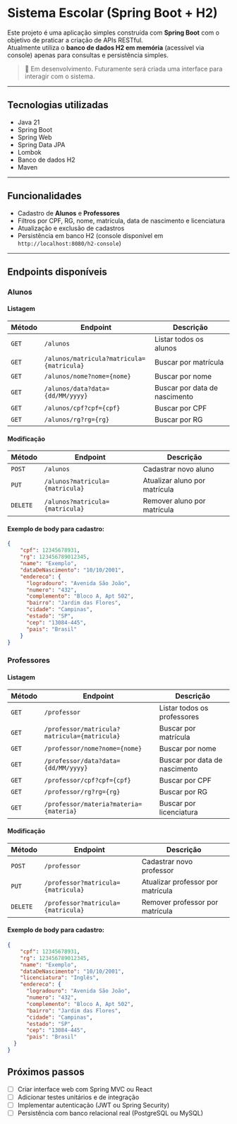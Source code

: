 # Sistema Escolar (Spring Boot + H2)

Este projeto é uma aplicação simples construída com **Spring Boot** com o objetivo de praticar a criação de APIs RESTful.  
Atualmente utiliza o **banco de dados H2 em memória** (acessível via console) apenas para consultas e persistência simples.

> 🚧 Em desenvolvimento. Futuramente será criada uma interface para interagir com o sistema.

---

## Tecnologias utilizadas

- Java 21
- Spring Boot
- Spring Web
- Spring Data JPA
- Lombok
- Banco de dados H2
- Maven

---

## Funcionalidades

- Cadastro de **Alunos** e **Professores**
- Filtros por CPF, RG, nome, matrícula, data de nascimento e licenciatura
- Atualização e exclusão de cadastros
- Persistência em banco H2 (console disponível em `http://localhost:8080/h2-console`)

---

## Endpoints disponíveis

### Alunos

#### Listagem

| Método | Endpoint                                  | Descrição                      |
|--------|-------------------------------------------|--------------------------------|
| `GET`  | `/alunos`                                 | Listar todos os alunos         |
| `GET`  | `/alunos/matricula?matricula={matricula}` | Buscar por matrícula           |
| `GET`  | `/alunos/nome?nome={nome}`                | Buscar por nome                |
| `GET`  | `/alunos/data?data={dd/MM/yyyy}`          | Buscar por data de nascimento  |
| `GET`  | `/alunos/cpf?cpf={cpf}`                   | Buscar por CPF                 |
| `GET`  | `/alunos/rg?rg={rg}`                      | Buscar por RG                  |

#### Modificação

| Método  | Endpoint                           | Descrição                          |
|---------|------------------------------------|------------------------------------|
| `POST`  | `/alunos`                          | Cadastrar novo aluno               |
| `PUT`   | `/alunos?matricula={matricula}`    | Atualizar aluno por matrícula      |
| `DELETE`| `/alunos?matricula={matricula}`    | Remover aluno por matrícula        |

#### Exemplo de body para cadastro:
```json
{
    "cpf": 12345678931,
    "rg": 123456789012345,
    "name": "Exemplo",
    "dataDeNascimento": "10/10/2001",
    "endereco": {
      "logradouro": "Avenida São João",
      "numero": "432",
      "complemento": "Bloco A, Apt 502",
      "bairro": "Jardim das Flores",
      "cidade": "Campinas",
      "estado": "SP",
      "cep": "13084-445",
      "pais": "Brasil"
    }
} 
```

### Professores

#### Listagem

| Método | Endpoint                                     | Descrição                      |
|--------|----------------------------------------------|--------------------------------|
| `GET`  | `/professor`                                 | Listar todos os professores    |
| `GET`  | `/professor/matricula?matricula={matricula}` | Buscar por matrícula           |
| `GET`  | `/professor/nome?nome={nome}`                | Buscar por nome                |
| `GET`  | `/professor/data?data={dd/MM/yyyy}`          | Buscar por data de nascimento  |
| `GET`  | `/professor/cpf?cpf={cpf}`                   | Buscar por CPF                 |
| `GET`  | `/professor/rg?rg={rg}`                      | Buscar por RG                  |
| `GET`  | `/professor/materia?materia={materia}`       | Buscar por licenciatura        |

#### Modificação

| Método  | Endpoint                             | Descrição                           |
|---------|--------------------------------------|-------------------------------------|
| `POST`  | `/professor`                         | Cadastrar novo professor            |
| `PUT`   | `/professor?matricula={matricula}`   | Atualizar professor por matrícula   |
| `DELETE`| `/professor?matricula={matricula}`   | Remover professor por matrícula     |

#### Exemplo de body para cadastro:
```json
{
    "cpf": 12345678931,
    "rg": 123456789012345,
    "name": "Exemplo",
    "dataDeNascimento": "10/10/2001",
    "licenciatura": "Inglês",
    "endereco": {
      "logradouro": "Avenida São João",
      "numero": "432",
      "complemento": "Bloco A, Apt 502",
      "bairro": "Jardim das Flores",
      "cidade": "Campinas",
      "estado": "SP",
      "cep": "13084-445",
      "pais": "Brasil"
  }
} 
```

## Próximos passos

- [ ] Criar interface web com Spring MVC ou React
- [ ] Adicionar testes unitários e de integração  
- [ ] Implementar autenticação (JWT ou Spring Security)  
- [ ] Persistência com banco relacional real (PostgreSQL ou MySQL)
